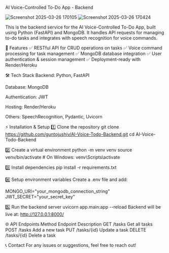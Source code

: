 AI Voice-Controlled To-Do App - Backend

![Screenshot 2025-03-26 170105](https://github.com/user-attachments/assets/fa0e3443-25b9-41f2-be8e-f351d736be19)
![Screenshot 2025-03-26 170424](https://github.com/user-attachments/assets/f014b077-92ce-4861-87e7-315805ece5b5)



This is the backend service for the AI Voice-Controlled To-Do App, built using Python (FastAPI) and MongoDB. It handles API requests for managing to-do tasks and integrates with speech recognition for voice commands.

🚀 Features
✅ RESTful API for CRUD operations on tasks
✅ Voice command processing for task management
✅ MongoDB database integration
✅ User authentication & session management
✅ Deployment-ready with Render/Heroku

🛠️ Tech Stack
Backend: Python, FastAPI

Database: MongoDB

Authentication: JWT

Hosting: Render/Heroku

Others: SpeechRecognition, Pydantic, Uvicorn


⚡ Installation & Setup
1️⃣ Clone the repository
git clone https://github.com/guntojushiv/AI-Voice-Todo-Backend.git
cd AI-Voice-Todo-Backend

2️⃣ Create a virtual environment
python -m venv venv
source venv/bin/activate  # On Windows: venv\Scripts\activate

3️⃣ Install dependencies
pip install -r requirements.txt

4️⃣ Setup environment variables
Create a .env file and add:


MONGO_URI="your_mongodb_connection_string"
JWT_SECRET="your_secret_key"

5️⃣ Run the backend server
uvicorn app.main:app --reload
Backend will be live at: http://127.0.0.1:8000/

🌐 API Endpoints
Method	Endpoint	Description
GET	/tasks	Get all tasks
POST	/tasks	Add a new task
PUT	/tasks/{id}	Update a task
DELETE	/tasks/{id}	Delete a task


📞 Contact
For any issues or suggestions, feel free to reach out!
